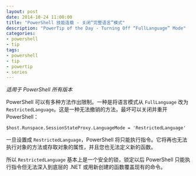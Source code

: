 ```yaml
---
layout: post
date: 2014-10-24 11:00:00
title: "PowerShell 技能连载 - 关闭“完整语言”模式"
description: "PowerTip of the Day - Turning Off “FullLanguage” Mode"
categories:
- powershell
- tip
tags:
- powershell
- tip
- powertip
- series
---
```

_适用于 PowerShell 所有版本_

PowerShell 可以有多种方法作出限制。一种是将语言模式从 `FullLanguage` 改为 `RestrictedLanguage`。这是一种无法撤销的方法，最坏可以关闭并重开 PowerShell：

    $host.Runspace.SessionStateProxy.LanguageMode = 'RestrictedLanguage'

一旦设置成 `RestrictedLanguage`，PowerShell 将只能执行指令。它将再也无法执行对象的方法或存取对象的属性，并且您也无法定义新的函数。

所以 `RestrictedLanguage` 基本上是一个安全的锁，锁定以后 PowerShell 只能执行指令但无法深入到底层的 .NET 或用新创建的函数覆盖现有的命令。

<!--本文国际来源：[Turning Off “FullLanguage” Mode](http://community.idera.com/powershell/powertips/b/tips/posts/turning-off-fulllanguage-mode)-->
